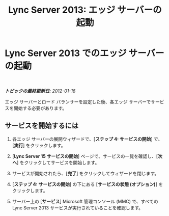 ﻿---
title: 'Lync Server 2013: エッジ サーバーの起動'
TOCTitle: エッジ サーバーの起動
ms:assetid: fe62b18f-2189-4112-ba90-b1c590cf84d5
ms:mtpsurl: https://technet.microsoft.com/ja-jp/library/Gg413083(v=OCS.15)
ms:contentKeyID: 48274165
ms.date: 05/19/2016
mtps_version: v=OCS.15
ms.translationtype: HT
---

# Lync Server 2013 でのエッジ サーバーの起動

 

_**トピックの最終更新日:** 2012-01-16_

エッジ サーバーとロード バランサーを設定した後、各エッジ サーバーでサービスを開始する必要があります。

## サービスを開始するには

1.  各エッジ サーバーの展開ウィザードで、\[**ステップ 4: サービスの開始**\] で、\[**実行**\] をクリックします。

2.  \[**Lync Server 15 サービスの開始**\] ページで、サービスの一覧を確認し、\[**次へ**\] をクリックしてサービスを開始します。

3.  サービスが開始されたら、\[**完了**\] をクリックしてウィザードを閉じます。

4.  \[**ステップ 4: サービスの開始**\] の下にある \[**サービスの状態 (オプション)**\] をクリックします。

5.  サーバー上の \[**サービス**\] Microsoft 管理コンソール (MMC) で、すべての Lync Server 2013 サービスが実行されていることを確認します。

